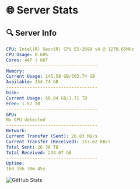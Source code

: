 # 🌐 Server Stats
## 🔍 Server Info
```yaml
CPU: Intel(R) Xeon(R) CPU E5-2699 v4 @ 1278.65MHz
CPU Usage: 0.60%
Cores: 44P | 88T
-----------------------------------
Memory:
Current Usage: 145.58 GB/503.74 GB
Available: 354.74 GB
-----------------------------------
Disk:
Current Usage: 60.84 GB/1.71 TB
Free: 1.57 TB
-----------------------------------
GPU:
No GPU detected
-----------------------------------
Network:
Current Transfer (Sent): 26.83 MB/s
Current Transfer (Received): 157.62 KB/s
Total Sent: 26.30 TB
Total Received: 234.07 GB
-----------------------------------
Uptime:
16d 15h 38m 45s
```
![GitHub Stats](https://img.shields.io/badge/Updated-2025-03-24_13:01:34-blue)